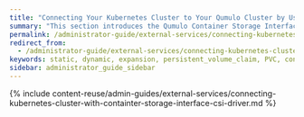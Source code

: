```yaml
---
title: "Connecting Your Kubernetes Cluster to Your Qumulo Cluster by Using the Qumulo Container Storage Interface (CSI) Driver"
summary: "This section introduces the Qumulo Container Storage Interface (CSI) driver and explains how you can connect your Kubernetes cluster to your Qumulo cluster by using the Qumulo CSI driver."
permalink: /administrator-guide/external-services/connecting-kubernetes-cluster-with-container-storage-interface-csi-driver.html
redirect_from:
  - /administrator-guide/external-services/connecting-kubernetes-cluster-with-containter-storage-interface-csi-driver.html
keywords: static, dynamic, expansion, persistent_volume_claim, PVC, container_storage_interface, CSI, Kubernetes
sidebar: administrator_guide_sidebar
---
```


{% include content-reuse/admin-guides/external-services/connecting-kubernetes-cluster-with-containter-storage-interface-csi-driver.md %}
